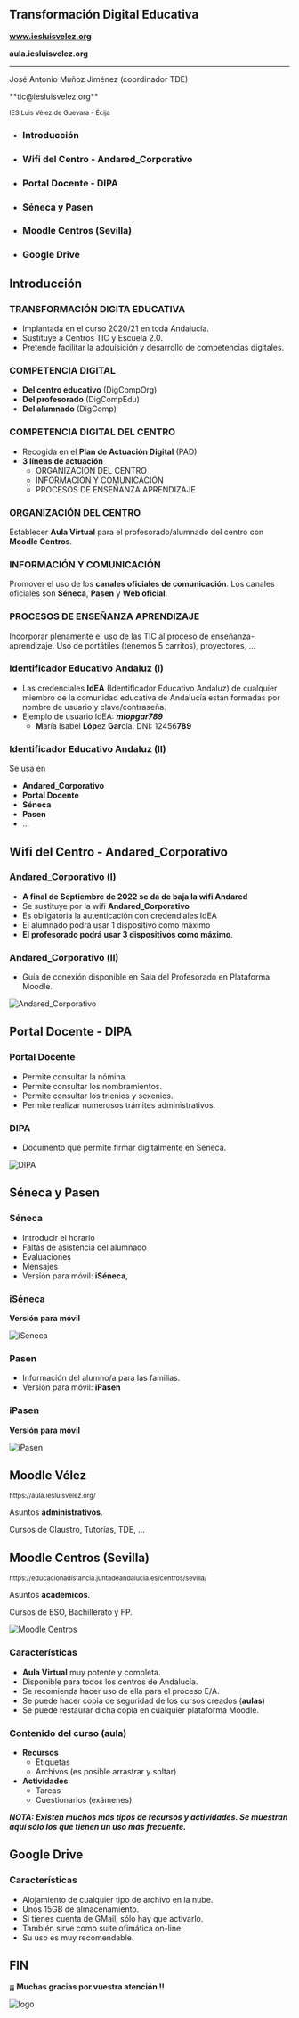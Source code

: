 <!---
Ejemplos de inserción de videos

<video class="stretch" controls><source src="http://clips.vorwaerts-gmbh.de/big_buck_bunny.mp4" type="video/mp4"></video>
<iframe width="560" height="315" src="https://www.youtube.com/embed/3RBq-WlL4cU" frameborder="0" allowfullscreen></iframe>

slide: data-background="#ff0000" 
element: class="fragment" data-fragment-index="1"
-->

## Transformación Digital Educativa

**www.iesluisvelez.org**

**aula.iesluisvelez.org**

---
<p>José Antonio Muñoz Jiménez (coordinador TDE)</p>
**tic@iesluisvelez.org**
<p></p>
<p><small> IES Luis Vélez de Guevara - Écija </small></p>


- ### Introducción
- ### Wifi del Centro - Andared_Corporativo
- ### Portal Docente - DIPA
- ### Séneca y Pasen
- ### Moodle Centros (Sevilla)
- ### Google Drive 

<!--- Note: Nota a pie de página. -->



## Introducción


### TRANSFORMACIÓN DIGITA EDUCATIVA

- Implantada en el curso 2020/21 en toda Andalucía.
- Sustituye a Centros TIC y Escuela 2.0. 
- Pretende facilitar la adquisición y desarrollo de competencias digitales. 


### COMPETENCIA DIGITAL

- **Del centro educativo** (DigCompOrg)
- **Del profesorado** (DigCompEdu)
- **Del alumnado** (DigComp)


### COMPETENCIA DIGITAL DEL CENTRO

- Recogida en el **Plan de Actuación Digital** (PAD)
- **3 líneas de actuación** 
  - ORGANIZACION DEL CENTRO
  - INFORMACIÓN Y COMUNICACIÓN
  - PROCESOS DE ENSEÑANZA APRENDIZAJE


### ORGANIZACIÓN DEL CENTRO

Establecer **Aula Virtual** para el profesorado/alumnado del centro con **Moodle Centros**.


### INFORMACIÓN Y COMUNICACIÓN

Promover el uso de los **canales oficiales de comunicación**. 
Los canales oficiales son **Séneca**, **Pasen** y **Web oficial**. 


### PROCESOS DE ENSEÑANZA APRENDIZAJE

Incorporar plenamente el uso de las TIC al proceso de enseñanza-aprendizaje. 
Uso de portátiles (tenemos 5 carritos), proyectores, ... 


### Identificador Educativo Andaluz (I)

- Las credenciales **IdEA** (Identificador Educativo Andaluz) de cualquier miembro de la comunidad educativa de Andalucía están formadas por nombre de usuario y clave/contraseña.
- Ejemplo de usuario IdEA: ***mlopgar789*** 
  - **M**aría Isabel **Lóp**ez **Gar**cía. DNI: 12456**789**


### Identificador Educativo Andaluz (II)

Se usa en 

- **Andared_Corporativo**
- **Portal Docente**
- **Séneca**
- **Pasen**
- ...



## Wifi del Centro - Andared_Corporativo


### Andared_Corporativo (I)

- **A final de Septiembre de 2022 se da de baja la wifi Andared**
- Se sustituye por la wifi **Andared_Corporativo**
- Es obligatoria la autenticación con credendiales IdEA
- El alumnado podrá usar 1 dispositivo como máximo
- **El profesorado podrá usar 3 dispositivos como máximo**.


### Andared_Corporativo (II)

- Guía de conexión disponible en Sala del Profesorado en Plataforma Moodle.

![Andared_Corporativo](assets/andared_corporativo.png)



## Portal Docente - DIPA


### Portal Docente

- Permite consultar la nómina.
- Permite consultar los nombramientos.
- Permite consultar los trienios y sexenios.
- Permite realizar numerosos trámites administrativos. 


### DIPA

- Documento que permite firmar digitalmente en Séneca. 

![DIPA](assets/dipa.png)



## Séneca y Pasen


### Séneca

- Introducir el horario
- Faltas de asistencia del alumnado
- Evaluaciones 
- Mensajes
- Versión para móvil: **iSéneca**,


### iSéneca

**Versión para móvil**

![iSeneca](assets/iseneca.png)


### Pasen

- Información del alumno/a para las familias.
- Versión para móvil:  **iPasen**


### iPasen

**Versión para móvil**

![iPasen](assets/ipasen.jpg)



## Moodle Vélez

<p><small>https://aula.iesluisvelez.org/</small></p>

Asuntos **administrativos**.

Cursos de Claustro, Tutorías, TDE, ...


## Moodle Centros (Sevilla)

<p><small>https://educacionadistancia.juntadeandalucia.es/centros/sevilla/</small></p>

Asuntos **académicos**.

Cursos de ESO, Bachillerato y FP.


![Moodle Centros](assets/moodle-centros.png)


### Características

- **Aula Virtual** muy potente y completa.
- Disponible para todos los centros de Andalucía.
- Se recomienda hacer uso de ella para el proceso E/A.
- Se puede hacer copia de seguridad de los cursos creados (**aulas**)  
- Se puede restaurar dicha copia en cualquier plataforma Moodle.


### Contenido del curso (aula)

- **Recursos**
  - Etiquetas
  - Archivos (es posible arrastrar y soltar)
- **Actividades**
  - Tareas
  - Cuestionarios (exámenes)

***NOTA: Existen muchos más tipos de recursos y actividades. Se muestran aquí sólo los que tienen un uso más frecuente.***



## Google Drive 


### Características

- Alojamiento de cualquier tipo de archivo en la nube.
- Unos 15GB de almacenamiento.
- Si tienes cuenta de GMail, sólo hay que activarlo.
- También sirve como suite ofimática on-line.
- Su uso es muy recomendable.



## FIN

**¡¡ Muchas gracias por vuestra atención !!**

![logo](assets/velez.png)
